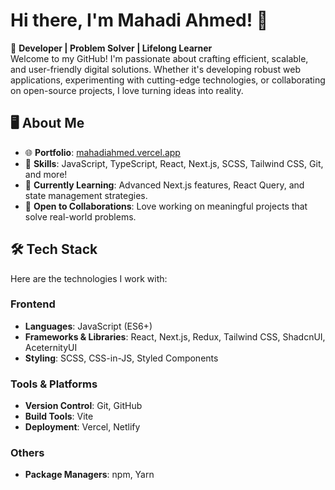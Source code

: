 # Hi there, I'm Mahadi Ahmed! 👋

🚀 **Developer | Problem Solver | Lifelong Learner**  
Welcome to my GitHub! I'm passionate about crafting efficient, scalable, and user-friendly digital solutions. Whether it's developing robust web applications, experimenting with cutting-edge technologies, or collaborating on open-source projects, I love turning ideas into reality.

## 🖥️ **About Me**
- 🌐 **Portfolio**: [mahadiahmed.vercel.app](https://mahadiahmed.vercel.app/)  
- 🎯 **Skills**: JavaScript, TypeScript, React, Next.js, SCSS, Tailwind CSS, Git, and more!  
- 🌱 **Currently Learning**: Advanced Next.js features, React Query, and state management strategies.  
- 🤝 **Open to Collaborations**: Love working on meaningful projects that solve real-world problems.  

## 🛠️ **Tech Stack**
Here are the technologies I work with:

### **Frontend**
- **Languages**: JavaScript (ES6+) 
- **Frameworks & Libraries**: React, Next.js, Redux, Tailwind CSS, ShadcnUI, AceternityUI  
- **Styling**: SCSS, CSS-in-JS, Styled Components  

### **Tools & Platforms**
- **Version Control**: Git, GitHub  
- **Build Tools**: Vite  
- **Deployment**: Vercel, Netlify  

### **Others**
- **Package Managers**: npm, Yarn  
